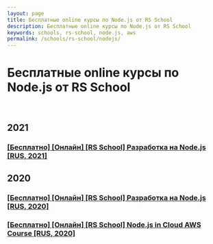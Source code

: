 ```yaml
---
layout: page
title: Бесплатные online курсы по Node.js от RS School
description: Бесплатные online курсы по Node.js от RS School
keywords: schools, rs-school, node.js, aws
permalink: /schools/rs-school/nodejs/
---
```


# Бесплатные online курсы по Node.js от RS School

<br/>

## 2021

### [[Бесплатно] [Онлайн] [RS School] Разработка на Node.js [RUS, 2021]](/schools/rs-school/nodejs/2021/)

## 2020

### [[Бесплатно] [Онлайн] [RS School] Разработка на Node.js [RUS, 2020]](/schools/rs-school/nodejs/2020/)

### [[Бесплатно] [Онлайн] [RS School] Node.js in Cloud AWS Course [RUS, 2020]](/schools/rs-school/nodejs/aws/)
